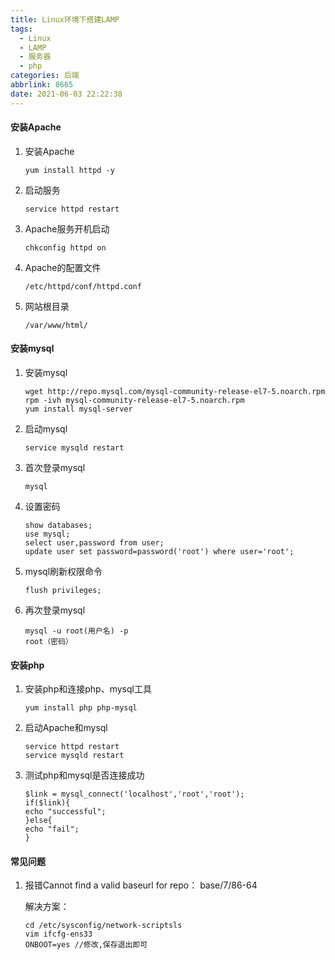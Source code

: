 ```yaml
---
title: Linux环境下搭建LAMP
tags:
  - Linux
  - LAMP
  - 服务器
  - php
categories: 后端
abbrlink: 8665
date: 2021-06-03 22:22:38
---
```

#### 安装Apache

1. 安装Apache

    ``` 
    yum install httpd -y
    ```

2. 启动服务

   ```
   service httpd restart
   ```

3. Apache服务开机启动

    ```
    chkconfig httpd on
    ```

4. Apache的配置文件

    ```
    /etc/httpd/conf/httpd.conf
    ```

5. 网站根目录

    ```
    /var/www/html/
    ```


#### 安装mysql

1. 安装mysql

   ```
   wget http://repo.mysql.com/mysql-community-release-el7-5.noarch.rpm
   rpm -ivh mysql-community-release-el7-5.noarch.rpm
   yum install mysql-server
   ```

2. 启动mysql

    ```
    service mysqld restart
    ```

3. 首次登录mysql

    ```
    mysql 
    ```

4. 设置密码

    ```
    show databases;
    use mysql;
    select user,password from user;
    update user set password=password('root') where user='root';
    ```

5. mysql刷新权限命令

   ```
   flush privileges;
   ```

6. 再次登录mysql

    ```
    mysql -u root(用户名) -p
    root（密码）
    ```


#### 安装php

1. 安装php和连接php、mysql工具

    ```
    yum install php php-mysql
    ```

2. 启动Apache和mysql

    ```
    service httpd restart
    service mysqld restart
    ```

3. 测试php和mysql是否连接成功

    ```
    $link = mysql_connect('localhost','root','root');
    if($link){
    echo "successful";
    }else{
    echo "fail";
    }
    ```



#### 常见问题         

1. 报错Cannot find a valid baseurl for repo： base/7/86-64

    解决方案：
    ```
	cd /etc/sysconfig/network-scriptsls
	vim ifcfg-ens33
    ONBOOT=yes //修改,保存退出即可
   ```